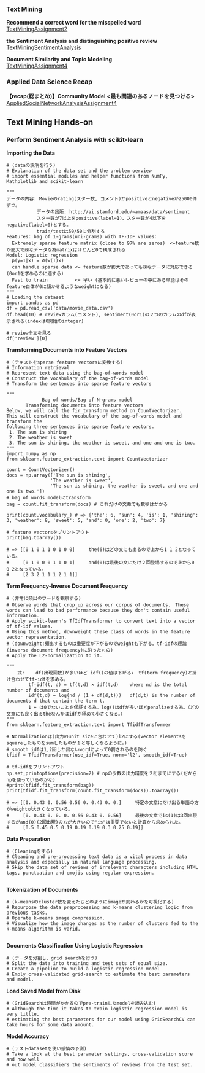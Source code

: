 ### Text Mining
**Recommend a correct word for the misspelled word**<br>
[TextMiningAssignment2](TextMiningAssignment2.ipynb)<br>

**the Sentiment Analysis and distinguishing positive review**<br>
[TextMiningSentimentAnalysis](TextMiningSentimentAnalysis.ipynb)<br>

**Document Similarity and Topic Modeling**<br>
[TextMiningAssignment4](TextMiningAssignment4.ipynb)<br>

### Applied Data Science Recap
**【recap(総まとめ)】Community Model <最も関連のあるノードを見つける>**<br>
[AppliedSocialNetworkAnalysisAssignment4](AppliedSocialNetworkAnalysisAssignment4.ipynb)<br>

## Text Mining Hands-on
### Perform Sentiment Analysis with scikit-learn
**Importing the Data**<br>
```
# (dataの説明を行う)
# Explanation of the data set and the problem oerview
# import essential modules and helper functions from NumPy, Mathplotlib and scikit-learn

"""
データの内容: Movieのrating(スター数, コメント)がpositiveとnegativeが25000件ずつ。
           データの出所: http://ai.stanford.edu/~amaas/data/sentiment
           スター数が7以上をpositive(label=1)、スター数が4以下をnegative(label=0)とする。
           train/testは50/50に分割する
Features: bag of 1-grams(uni-grams) with TF-IDF values:
  Extremely sparse feature matrix (close to 97% are zeros)　<=feature数が膨大で疎なデータな為matrixはほとんど0で構成される
Model: Logistic regression
  p(y=1|x) = σ(w(T)x)
  can handle sparse data <= feature数が膨大であっても疎なデータに対応できる(0or1を求めるのに適する)
  Fast to train          <= 早い (基本的に悪いレビューの中にある単語はそのfeature自体が0に傾かせるようなweightになる)
"""
# Loading the dataset
import pandas as pd
df = pd.read_csv('data/movie_data.csv')
df.head(10) # reviewカラム(コメント), sentiment(0or1)の２つのカラムのdfが表示される(indexは0開始のinteger)

# review全文を見る
df['review'][0]
```
**Transforming Documents into Feature Vectors**<br>
```
# (テキストをsparse feature vectorsに変換する)
# Information retrieval
# Represent text data using the bag-of-words model
# Construct the vocabulary of the bag-of-words model
# Transform the sentences into sparse feature vectors

"""
             Bag of words/Bag of N-grams model
       Transforming documents into feature vectors
Below, we will call the fir_transform method on CountVectorizer.
This will construct the vocabulary of the bag-of-words model and transform the
following three sentences into sparse feature vectors.
 1. The sun is shining
 2. The weather is sweet
 3. The sun is shining, the weather is sweet, and one and one is two.
"""
import numpy as np
from sklearn.feature_extraction.text import CountVectorizer

count = CountVectorizer()
docs = np.array(['The sun is shining',
                'The weather is sweet',
                'The sun is shining, the weather is sweet, and one and one is two.'])
# bag of words modelにtransform
bag = count.fit_transform(docs) # これだけの文章でも数秒はかかる

print(count.vocabulary_) # => {'the': 6, 'sun': 4, 'is': 1, 'shining': 3, 'weather': 8, 'sweet': 5, 'and': 0, 'one': 2, 'two': 7}

# feature vectorsをプリントアウト
print(bag.toarray())

# => [[0 1 0 1 1 0 1 0 0]     the(6)はどの文にも出るので上から1 1 2となっている。 
#     [0 1 0 0 0 1 1 0 1]     and(0)は最後の文にだけ２回登場するので上から0 0 2となっている。
#     [2 3 2 1 1 1 2 1 1]]
```
**Term Frequency-Inverse Document Frequency**<br>
```
# (非常に頻出のワードを観察する) 
# Observe words that crop up across our corpus of documents.　These words can lead to bad performance because they don't contain useful information.
# Apply scikit-learn's TfIdfTransformer to convert text into a vector of tf-idf values.
# Using this method, downweight these class of words in the feature vector representation.
# (downweight:頻出するものは重要度が下がるのでweightも下がる。tf-idfの理論(inverse document frequency)に沿ったもの)
# Apply the L2-normalization to it.

"""
    式:    df(出現回数)が多いほど idf()の値は下がる↓　tf(term frequency)と掛け合わせてtf-idfを求める。
        tf-idf(t, d) = tf(t,d) × idf(t,d)    where nd is the total number of documents and
        idf(t,d) = log(nd / (1 + df(d,t)))   df(d,t) is the number of documents d that contain the term t.
        1 + は0でないことを保証する為。log()はdfが多いほどpenalizeする為。（どの文章にも良く出るtheなんかはidfが極めて小さくなる。）
"""
from sklearn.feature_extraction.text import TfidfTransformer

# Normalizationは(出力のunit sizeに合わせて)l2にする(vector elementsをsquareしたものをsumしたものが１と等しくなるように。)
# smooth_idfは1,2回しか出ないwordによって0割されるのを防ぐ
tfidf = TfidfTransformer(use_idf=True, norm='l2', smooth_idf=True)

# tf-idfをプリントアウト
np.set_printoptions(precision=2) # npの少数の出力精度を２桁までにする(だからnpを使っているのかな)
#print(tfidf.fit_transform(bag))
print(tfidf.fit_transform(count.fit_transform(docs)).toarray())

# => [[0. 0.43 0. 0.56 0.56 0. 0.43 0. 0.]     特定の文章にだけ出る単語の方がweightが大きくなっている。 
#     [0. 0.43 0. 0. 0. 0.56 0.43 0. 0.56]     最後の文章でis(1)は3回出現するがand(0)(2回出現)の方が大きいので"is"は重要でないと計算から求められた。
#     [0.5 0.45 0.5 0.19 0.19 0.19 0.3 0.25 0.19]]
```
**Data Preparation**<br>
```
# (Cleaningをする)
# Cleaning and pre-processing text data is a vital process in data analysis and especially in natural language processing.
# Skip the data set of reviews of irrelevant characters including HTML tags, punctuation and emojis using regular expression.


```
**Tokenization of Documents**<br>
```
# (k-meansのcluster数を変えたらどのようにimageが変わるかを可視化する)
# Repurpose the data preprocessing and k-means clustering logic from previous tasks.
# Operate k-means image compression.
# Visualize how the image changes as the number of clusters fed to the k-means algorithm is varid.


```
**Documents Classification Using Logistic Regression**<br>
```
# (データを分割し、grid searchを行う)
# Split the data into training and test sets of equal size.
# Create a pipeline to build a logistic regression model
# Emply cross-validated grid-search to estimate the best parameters and model.

```
**Load Saved Model from Disk**<br>
```
# (GridSearchは時間がかかるのでpre-trainしたmodelを読み込む)
# Although the time it takes to train logistic regression model is very little,
# estimating the best parameters for our model using GridSearchCV can take hours for some data amount.

```
**Model Accuracy**<br>
```
# (テストdatasetを使い感情の予測)
# Take a look at the best parameter settings, cross-validation score and how well
# out model classifiers the sentiments of reviews from the test set.

```



